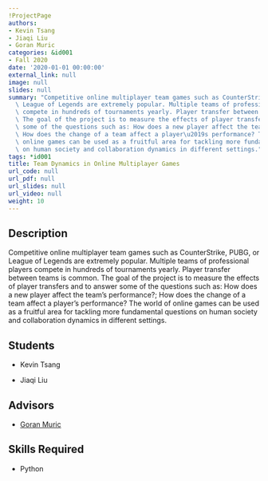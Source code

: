 ```yaml
---
!ProjectPage
authors:
- Kevin Tsang
- Jiaqi Liu
- Goran Muric
categories: &id001
- Fall 2020
date: '2020-01-01 00:00:00'
external_link: null
image: null
slides: null
summary: "Competitive online multiplayer team games such as CounterStrike, PUBG, or\
  \ League of Legends are extremely popular. Multiple teams of professional players\
  \ compete in hundreds of tournaments yearly. Player transfer between teams is common.\
  \ The goal of the project is to measure the effects of player transfers and to answer\
  \ some of the questions such as: How does a new player affect the team\u2019s performance?;\
  \ How does the change of a team affect a player\u2019s performance? The world of\
  \ online games can be used as a fruitful area for tackling more fundamental questions\
  \ on human society and collaboration dynamics in different settings."
tags: *id001
title: Team Dynamics in Online Multiplayer Games
url_code: null
url_pdf: null
url_slides: null
url_video: null
weight: 10
---
```

## Description

Competitive online multiplayer team games such as CounterStrike, PUBG, or League of Legends are extremely popular. Multiple teams of professional players compete in hundreds of tournaments yearly. Player transfer between teams is common. The goal of the project is to measure the effects of player transfers and to answer some of the questions such as: How does a new player affect the team’s performance?; How does the change of a team affect a player’s performance? The world of online games can be used as a fruitful area for tackling more fundamental questions on human society and collaboration dynamics in different settings.





## Students

* Kevin Tsang

* Jiaqi Liu

## Advisors

* [Goran Muric](../../../author/goran-muric)

## Skills Required


* Python